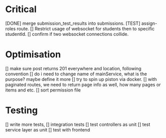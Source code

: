 # Critical
[DONE] merge submission_test_results into submissions.
[TEST] assign-roles route.
[] Restrict usage of websocket for students then to specific studentId.
[] confirm if two websocket connections collide.
# Optimisation
[] make sure post returns 201 everywhere and location, following convention
[] do i need to change name of mainService, what is the purpose? maybe define it more
[] try to spin up piston via docker.
[] with paginated routes, we need to return page info as well, how many pages or items and etc.
[] sort permission file
# Testing
[] write more tests, 
    [] integration tests
    [] test controllers as unit
    [] test service layer as unit
[] test with frontend

